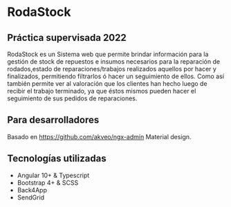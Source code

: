# RodaStock
## Práctica supervisada 2022

RodaStock es un Sistema web que permite brindar información para la gestión de stock de repuestos e insumos necesarios para la reparación de rodados,estado de reparaciones/trabajos realizados aquellos por hacer y finalizados,  permitiendo filtrarlos ó hacer un seguimiento de ellos. Como así también permite ver al valoración que los clientes han hecho luego de recibir el trabajo terminado, ya que éstos mismos pueden hacer el seguimiento de sus pedidos de reparaciones.

## Para desarrolladores
Basado en https://github.com/akveo/ngx-admin Material design.

## Tecnologías utilizadas
- Angular 10+ & Typescript
- Bootstrap 4+ & SCSS
- Back4App
- SendGrid
